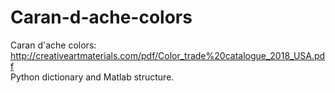 # Caran-d-ache-colors
Caran d'ache colors: http://creativeartmaterials.com/pdf/Color_trade%20catalogue_2018_USA.pdf \
Python dictionary and Matlab structure. 
